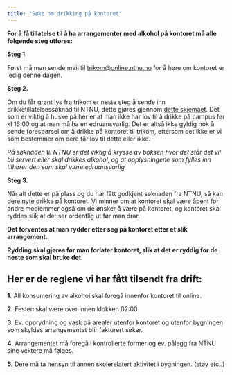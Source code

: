 ```yaml
---
title: "Søke om drikking på kontoret"
---
```


**For å få tillatelse til å ha arrangementer med alkohol på kontoret må alle følgende steg utføres:**

**Steg 1.**	

Først må man sende mail til trikom@online.ntnu.no for å høre om kontoret er ledig denne dagen.


**Steg 2.**	

Om du får grønt lys fra trikom er neste steg å sende inn drikketillatelsessøknad til NTNU, dette gjøres gjennom [dette skjemaet](https://hjelp.ntnu.no/tas/public/ssp/content/serviceflow?unid=8f090c9e58444762876750db1104178d&openedFromService=true). Det som er viktig å huske på her er at man ikke har lov til å drikke på campus før kl 16:00 og at man må ha en edruansvarlig. Det er altså ikke gyldig nok å sende forespørsel om å drikke på kontoret til trikom, ettersom det ikke er vi som bestemmer om dere får lov til dette eller ikke.


_På søknaden til NTNU er det viktig å krysse av boksen hvor det står det vil bli servert eller skal drikkes alkohol, og at opplysningene som fylles inn tilhører den som skal være edruansvarlig_


**Steg 3.**	

Når alt dette er på plass og du har fått godkjent søknaden fra NTNU, så kan dere nyte drikke på kontoret. Vi minner om at kontoret skal være åpent for andre medlemmer også om de ønsker å være på kontoret, og kontoret skal ryddes slik at det ser ordentlig ut før man drar.
 
 
 
**Det forventes at man rydder etter seg på kontoret etter et slik arrangement.**


**Rydding skal gjøres før man forlater kontoret, slik at det er ryddig for de neste som skal bruke det.**
 
 
 
 
 
Her er de reglene vi har fått tilsendt fra drift:
-------------------------------------------------

**1.** All konsumering av alkohol skal foregå innenfor kontoret til
online.  

**2.** Festen skal være over innen klokken 02:00 

**3.** Ev. opprydning og vask på arealer utenfor kontoret og utenfor
bygningen som skyldes arrangementet blir fakturert søker.

**4.** Arrangementet må foregå i kontrollerte former og ev. pålegg fra
NTNU sine vektere må følges.

**5.** Dere må ta hensyn til annen skolerelatert aktivitet i bygningen.
(støy etc..)